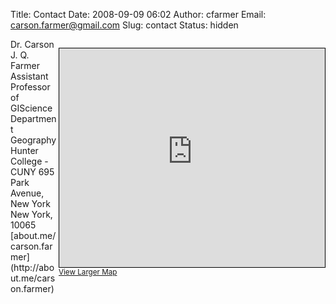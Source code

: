 Title: Contact
Date: 2008-09-09 06:02
Author: cfarmer
Email: carson.farmer@gmail.com
Slug: contact
Status: hidden

<p style="float: right;">
  <iframe width="425" height="350" frameborder="0" scrolling="no" marginheight="0" marginwidth="0" 
    src="http://www.openstreetmap.org/export/embed.html?bbox=-74,40.7463,-73.9274,40.7905&amp;layer=mapnik&amp;marker=40.76870,-73.96504" 
    style="border: 1px solid black; float: right;">
  </iframe>
  <br/>
  <small>
    <a href="http://www.openstreetmap.org/?lat=40.7684&amp;lon=-73.9637&amp;zoom=13&amp;layers=M&amp;mlat=40.76870&amp;mlon=-73.96504">
      View Larger Map
    </a>
  </small>
</p>
Dr. Carson J. Q. Farmer  
Assistant Professor of GIScience  
Department Geography  
Hunter College - CUNY  
695 Park Avenue, New York  
New York, 10065  
[about.me/carson.farmer](http://about.me/carson.farmer)
